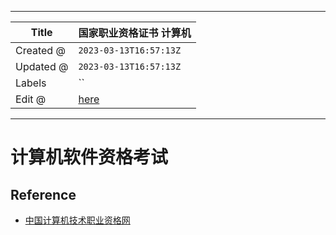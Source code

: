 -----

| Title     | 国家职业资格证书 计算机                                     |
| --------- | ------------------------------------------------ |
| Created @ | `2023-03-13T16:57:13Z`                           |
| Updated @ | `2023-03-13T16:57:13Z`                           |
| Labels    | \`\`                                             |
| Edit @    | [here](https://github.com/junxnone/sh/issues/18) |

-----

# 计算机软件资格考试

## Reference

  - [中国计算机技术职业资格网](https://www.ruankao.org.cn/)
